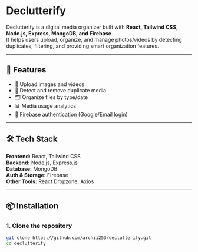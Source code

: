 # Declutterify

Declutterify is a digital media organizer built with **React, Tailwind CSS, Node.js, Express, MongoDB, and Firebase**.  
It helps users upload, organize, and manage photos/videos by detecting duplicates, filtering, and providing smart organization features.

---

## 🚀 Features
- 📂 Upload images and videos
- 🔎 Detect and remove duplicate media
- 🗂️ Organize files by type/date
- 📊 Media usage analytics
- 🔐 Firebase authentication (Google/Email login)

---

## 🛠️ Tech Stack
**Frontend:** React, Tailwind CSS  
**Backend:** Node.js, Express.js  
**Database:** MongoDB  
**Auth & Storage:** Firebase  
**Other Tools:** React Dropzone, Axios

---

## 📦 Installation

### 1. Clone the repository
```bash
git clone https://github.com/archii253/declutterify.git
cd declutterify


